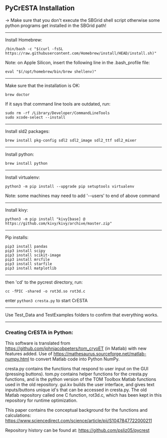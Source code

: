 

## PyCrESTA Installation
-> Make sure that you don't execute the SBGrid shell script otherwise some python programs get installed in the SBGrid path!

----------------------------------------------------------------------------------------------------------------------------
Install Homebrew:

	/bin/bash -c "$(curl -fsSL https://raw.githubusercontent.com/Homebrew/install/HEAD/install.sh)"

Note: on Apple Silicon, insert the following line in the .bash_profile file: 

	eval "$(/opt/homebrew/bin/brew shellenv)"
----------------------------------------------------------------------------------------------------------------------------
Make sure that the installation is OK:

	brew doctor

If it says that command line tools are outdated, run:
```
sudo rm -rf /Library/Developer/CommandLineTools
sudo xcode-select --install
```
----------------------------------------------------------------------------------------------------------------------------
Install sld2 packages:

	brew install pkg-config sdl2 sdl2_image sdl2_ttf sdl2_mixer 
----------------------------------------------------------------------------------------------------------------------------
Install python:

	brew install python
----------------------------------------------------------------------------------------------------------------------------
Install virtualenv:

	python3 -m pip install --upgrade pip setuptools virtualenv

Note: some machines may need to add '--users' to end of above command

----------------------------------------------------------------------------------------------------------------------------
Install kivy:

	python3 -m pip install "kivy[base] @ https://github.com/kivy/kivy/archive/master.zip"
----------------------------------------------------------------------------------------------------------------------------
Pip installs:
```
pip3 install pandas
pip3 install scipy
pip3 install scikit-image
pip3 install mrcfile
pip3 install starfile
pip3 install matplotlib
```
----------------------------------------------------------------------------------------------------------------------------
then 'cd' to the pycrest directory, run:

	cc -fPIC -shared -o rot3d.so rot3d.c 

enter `python3 cresta.py` to start CrESTA

----------------------------------------------------------------------------------------------------------------------------
Use Test_Data and TestExamples folders to confirm that everything works.


------------------------------------------------------------------------------------------------------------------------------------------------------
### Creating CrESTA in Python:

This software is translated from https://github.com/johnjacobpeters/tom_cryoET (in Matlab) with new features added.
Use of https://mathesaurus.sourceforge.net/matlab-numpy.html to convert Matlab code into Python NumPy.

cresta.py contains the functions that respond to user input on the GUI (pressing buttons).
tom.py contains helper functions for the cresta.py functions, and is the python version of the TOM Toolbox Matlab functions used in the old repository.
gui.kv builds the user interface, and gives text inputs/buttons unique id's that can be accessed in cresta.py.
The old Matlab repository called one C function, rot3d.c, which has been kept in this repository for runtime optimization.

This paper contains the conceptual background for the functions and calculations: https://www.sciencedirect.com/science/article/pii/S1047847722000211

Repository history can be found at: https://github.com/psliz05/pycrest
